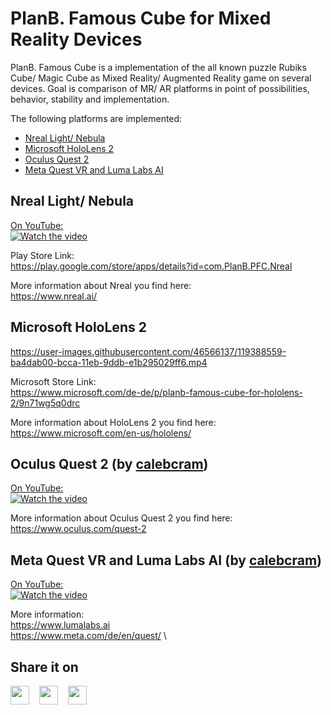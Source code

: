 # PlanB. Famous Cube for Mixed Reality Devices
PlanB. Famous Cube is a implementation of the all known puzzle Rubiks Cube/ Magic Cube as Mixed Reality/ Augmented Reality game on several devices. Goal is comparison of MR/ AR platforms in point of possibilities, behavior, stability and implementation.

The following platforms are implemented:
- [Nreal Light/ Nebula](https://github.com/PlanBGmbH/PlanB.-Famous-Cube#nreal-light-nebula)
- [Microsoft HoloLens 2](https://github.com/PlanBGmbH/PlanB.-Famous-Cube#microsoft-hololens-2)
- [Oculus Quest 2](https://github.com/PlanBGmbH/PlanB.-Famous-Cube#oculus-quest-2-by-calebcram)
- [Meta Quest VR and Luma Labs AI](https://github.com/PlanBGmbH/PlanB.-Famous-Cube#meta-quest-vr-and-luma-labs-ai-by-calebcram)

## Nreal Light/ Nebula
[On YouTube:](https://www.youtube.com/watch?v=DhieQ9ALxb4)\
[![Watch the video](https://img.youtube.com/vi/DhieQ9ALxb4/hqdefault.jpg)](https://www.youtube.com/watch?v=DhieQ9ALxb4)

Play Store Link:\
https://play.google.com/store/apps/details?id=com.PlanB.PFC.Nreal

More information about Nreal you find here:\
https://www.nreal.ai/


## Microsoft HoloLens 2
https://user-images.githubusercontent.com/46566137/119388559-ba4dab00-bcca-11eb-9ddb-e1b295029ff6.mp4

Microsoft Store Link:\
https://www.microsoft.com/de-de/p/planb-famous-cube-for-hololens-2/9n71wg5q0drc

More information about HoloLens 2 you find here:\
https://www.microsoft.com/en-us/hololens/


## Oculus Quest 2 (by [calebcram](https://github.com/calebcram))
[On YouTube:](https://www.youtube.com/watch?v=zgBqRHd4jSQ)\
[![Watch the video](https://img.youtube.com/vi/zgBqRHd4jSQ/hqdefault.jpg)](https://www.youtube.com/watch?v=zgBqRHd4jSQ)

More information about Oculus Quest 2 you find here:\
https://www.oculus.com/quest-2

## Meta Quest VR and Luma Labs AI (by [calebcram](https://github.com/calebcram))
[On YouTube:](https://www.youtube.com/shorts/MZow3M_Qk40)\
[![Watch the video](https://img.youtube.com/vi/MZow3M_Qk40/hqdefault.jpg)](https://www.youtube.com/shorts/MZow3M_Qk40)

More information:\
https://www.lumalabs.ai \
https://www.meta.com/de/en/quest/ \

## Share it on
[<img src="https://github.com/bradvin/social-share-urls/blob/master/images/logo-icons-white-background/twitter.jpg" width="30px;"/>](https://twitter.com/intent/tweet?url=https%3A%2F%2Fgithub.com%2FPlanBGmbH%2FPlanB.-Famous-Cube&text=PlanB.%20Famous%20Cube%20for%20Mixed%20Reality%20Devices&hashtags=mixed-reality%2CHoloLens%2CNreal%2CPlanB)&nbsp; &nbsp; [<img src="https://github.com/bradvin/social-share-urls/blob/master/images/logo-icons-white-background/reddit.jpg" width="30px;"/>](https://reddit.com/submit?url=https%3A%2F%2Fgithub.com%2FPlanBGmbH%2FPlanB.-Famous-Cube&title=PlanB.%20Famous%20Cube%20for%20Mixed%20Reality%20Devices)&nbsp; &nbsp; [<img src="https://github.com/bradvin/social-share-urls/blob/master/images/logo-icons-white-background/linkedin.jpg" width="30px;"/>](https://www.linkedin.com/sharing/share-offsite/?url=https%3A%2F%2Fgithub.com%2FPlanBGmbH%2FPlanB.-Famous-Cube)
